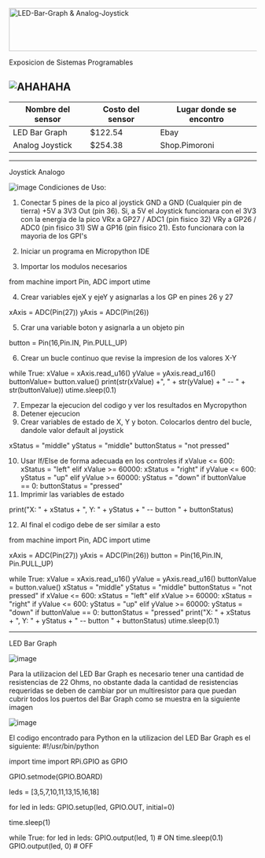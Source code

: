 <a href="https://cooltext.com"><img src="https://images.cooltext.com/5619344.png" width="1050" height="88" alt="LED-Bar-Graph & Analog-Joystick" /></a>

Exposicion de Sistemas Programables

![AHAHAHA](https://user-images.githubusercontent.com/99285798/190015378-798b7335-c80f-464b-a1c7-bc71c640e2d1.png)
----
<table class="tg">
<thead>
  <tr>
    <th class="tg-0pky">Nombre del sensor</th>
    <th class="tg-0pky">Costo del sensor</th>
    <th class="tg-0pky">Lugar donde se encontro</th>
  </tr>
</thead>
<tbody>
  <tr>
    <td class="tg-0pky">LED Bar Graph</td>
    <td class="tg-0pky">$122.54</td>
    <td class="tg-0pky">Ebay</td>
  </tr>
  <tr>
    <td class="tg-0pky">Analog Joystick</td>
    <td class="tg-0pky">$254.38</td>
    <td class="tg-0pky">Shop.Pimoroni</td>
  </tr>
</tbody>
</table>

----
Joystick Analogo

![image](https://user-images.githubusercontent.com/99285798/190511239-eae2feda-4400-4f2c-a572-9b02f31f89c1.png)
Condiciones de Uso:
1. Conectar 5 pines de la pico al joystick
GND a GND (Cualquier pin de tierra)
+5V a 3V3 Out (pin 36). Si, a 5V el Joystick funcionara con el 3V3 con la energia de la pico
VRx a GP27 / ADC1 (pin fisico 32)
VRy a GP26 / ADC0 (pin fisico 31)
SW a GP16 (pin fisico 21). Esto funcionara con la mayoria de los GPI's

2. Iniciar un programa en Micropython IDE
3. Importar los modulos necesarios

from machine import Pin, ADC
import utime

4. Crear variables ejeX y ejeY y asignarlas a los GP en pines 26 y 27

xAxis = ADC(Pin(27))
yAxis = ADC(Pin(26))

5. Crar una variable boton y asignarla a un objeto pin

button = Pin(16,Pin.IN, Pin.PULL_UP)

6. Crear un bucle continuo que revise la impresion de los valores X-Y

while True:
    xValue = xAxis.read_u16()
    yValue = yAxis.read_u16()
    buttonValue= button.value()
    print(str(xValue) +", " + str(yValue) + " -- " + str(buttonValue))
    utime.sleep(0.1)

7. Empezar la ejecucion del codigo y ver los resultados en Mycropython
8. Detener ejecucion
9. Crear variables de estado de X, Y y boton. Colocarlos dentro del bucle, dandole valor default al joystick

xStatus = "middle"
yStatus = "middle"
buttonStatus = "not pressed"

10. Usar If/Else de forma adecuada en los controles
 if xValue <= 600:
        xStatus = "left"
    elif xValue >= 60000:
        xStatus = "right"
    if yValue <= 600:
        yStatus = "up"
    elif yValue >= 60000:
        yStatus = "down"
    if buttonValue == 0:
        buttonStatus = "pressed"
11. Imprimir las variables de estado

print("X: " + xStatus + ", Y: " + yStatus + " -- button " + buttonStatus)

12. Al final el codigo debe de ser similar a esto

from machine import Pin, ADC
import utime

xAxis = ADC(Pin(27))
yAxis = ADC(Pin(26))
button = Pin(16,Pin.IN, Pin.PULL_UP)

while True:
    xValue = xAxis.read_u16()
    yValue = yAxis.read_u16()
    buttonValue = button.value()
    xStatus = "middle"
    yStatus = "middle"
    buttonStatus = "not pressed"
    if xValue <= 600:
        xStatus = "left"
    elif xValue >= 60000:
        xStatus = "right"
    if yValue <= 600:
        yStatus = "up"
    elif yValue >= 60000:
        yStatus = "down"
    if buttonValue == 0:
        buttonStatus = "pressed"
    print("X: " + xStatus + ", Y: " + yStatus + " -- button " + buttonStatus)
    utime.sleep(0.1)

----
LED Bar Graph

![image](https://user-images.githubusercontent.com/99285798/190718306-d688994a-271c-42e2-bb79-d0d63938c3ff.png)

Para la utilizacion del LED Bar Graph es necesario tener una cantidad de resistencias de 22 Ohms, no obstante dada la cantidad de resistencias requeridas se deben de cambiar por un multiresistor para que puedan cubrir todos los puertos del Bar Graph como se muestra en la siguiente imagen

![image](https://user-images.githubusercontent.com/99285798/190718792-453a6b02-527d-45f2-af16-b52bff4f46c4.png)

El codigo encontrado para Python en la utilizacion del LED Bar Graph es el siguiente: 
#!/usr/bin/python
 
import time
import RPi.GPIO as GPIO

GPIO.setmode(GPIO.BOARD)

leds = [3,5,7,10,11,13,15,16,18]

for led in leds:
    GPIO.setup(led, GPIO.OUT, initial=0)

time.sleep(1)

while True:
    for led in leds:
       GPIO.output(led, 1) # ON
       time.sleep(0.1)
       GPIO.output(led, 0) # OFF
